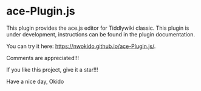 # ace-Plugin.js
This plugin provides the ace.js editor for Tiddlywiki classic.
This plugin is under development, instructions can be found in the plugin documentation.

You can try it here: https://nwokido.github.io/ace-Plugin.js/.

Comments are appreciated!!!

If you like this project, give it a star!!!

Have a nice day, Okido
